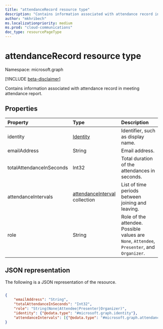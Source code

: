 ```yaml
---
title: "attendanceRecord resource type"
description: "Contains information associated with attendance record in meeting attendance report."
author: "mkhribech"
ms.localizationpriority: medium
ms.prod: "cloud-communications"
doc_type: resourcePageType
---
```


# attendanceRecord resource type

Namespace: microsoft.graph

[!INCLUDE [beta-disclaimer](../../includes/beta-disclaimer.md)]

Contains information associated with attendance record in meeting attendance report.

## Properties

| Property            | Type    | Description|
|:--------------------|:--------|:-----------|
| identity | [Identity](identity.md) | Identifier, such as display name. |
| emailAddress | String | Email address. |
| totalAttendanceInSeconds | Int32 | Total duration of the attendances in seconds. |
| attendanceIntervals | [attendanceInterval](attendanceInterval.md) collection | List of time periods between joining and leaving. |
| role | String | Role of the attendee. Possible values are `None`, `Attendee`, `Presenter`, and `Organizer`.  |

## JSON representation

The following is a JSON representation of the resource.

<!-- {
  "blockType": "resource",
  "optionalProperties": [

  ],
  "@odata.type": "microsoft.graph.attendanceRecord"
}-->

```json

{
    "emailAddress": "String",
    "totalAttendanceInSeconds": "Int32",
    "role": "String(None|Attendee|Presenter|Organizer)",
    "identity": {"@odata.type": "#microsoft.graph.identity"},
    "attendanceIntervals": [{"@odata.type": "#microsoft.graph.attendanceInterval"}]
}

```
